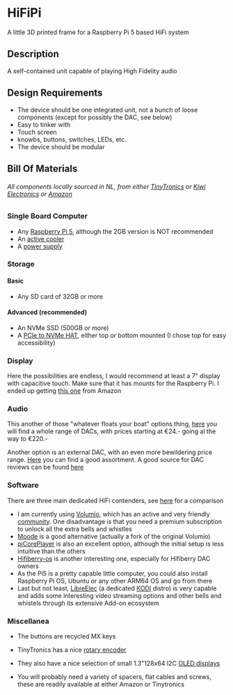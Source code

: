 # HiFiPi
A little 3D printed frame for a Raspberry Pi 5 based HiFi system

## Description

A self-contained unit capable of playing High Fidelity audio

## Design Requirements

- The device should be one integrated unit, not a bunch of loose components (except for possibly the DAC, see below)
- Easy to tinker with
- Touch screen
- knowbs, buttons, switches, LEDs, etc.
- The device should be modular

## Bill Of Materials

###### All components locally sourced in NL, from either [TinyTronics](https://www.tinytronics.nl/) or [Kiwi Electronics](https://www.kiwi-electronics.com/nl/home/) or [Amazon](https://www.amazon.nl/)

### Single Board Computer

- Any [Raspberry Pi 5](https://www.kiwi-electronics.com/nl/raspberry-pi-boards-behuizingen-uitbreidingen-en-accessoires-59/raspberry-pi-boards-363?ff1=32), although the 2GB version is NOT recommended
- An [active cooler](https://www.kiwi-electronics.com/nl/raspberry-pi-boards-behuizingen-uitbreidingen-en-accessoires-59/raspberry-pi-koeling-419)
- A [power supply](https://www.kiwi-electronics.com/nl/raspberry-pi-boards-behuizingen-uitbreidingen-en-accessoires-59/stroomvoorzieningen-voor-de-raspberry-pi-192?ff1=32)

### Storage

#### Basic

- Any SD card of 32GB or more

#### Advanced (recommended)

- An NVMe SSD (500GB or more)
- A [PCIe to NVMe HAT](https://www.kiwi-electronics.com/nl/raspberry-pi-boards-behuizingen-uitbreidingen-en-accessoires-59/raspberry-pi-opslag-422?ff1=32), either top or bottom mounted (I chose top for easy accessibility)

### Display

Here the possibilities are endless, I would recommend at least a 7" display with capacitive touch. Make sure that it has mounts for the Raspberry Pi. I ended up getting [this one](https://www.amazon.nl/dp/B0CGNH5G68?psc=1&ref=ppx_yo2ov_dt_b_product_details) from Amazon

### Audio

This another of those "whatever floats your boat" options thing, [here](https://www.kiwi-electronics.com/nl/raspberry-pi-boards-behuizingen-uitbreidingen-en-accessoires-59/raspberry-pi-hats-uitbreidingen-144/raspberry-pi-audio-addons-hats-202) you will find a whole range of DACs, with prices starting at €24.- going al the way to €220.-

Another option is an external DAC, with an even more bewildering price range. [Here](https://www.hifistudio79.nl/product-categorie/stereo/dac-usb-1/) you can find a good assortment. A good source for DAC reviews can be found [here](https://www.audiosciencereview.com/forum/index.php?pages/Reviews/)

### Software

There are three main dedicated HiFi contenders, see [here](http://techroadtrip.com/audio-software/volumio-vs-moode-vs-picoreplayer/) for a comparison

- I am currently using [Volumio](https://volumio.com/get-started/), which has an active and very friendly [community](https://community.volumio.com/).
  One disadvantage is that you need a premium subscription to unlock all the extra bells and whistles
- [Moode](https://moodeaudio.org/) is a good alternative (actually a fork of the original Volumio)
- [piCorePlayer](https://www.picoreplayer.org/) is also an excellent option, although the initial setup is less intuitive than the others
- [Hifiberry-os](https://github.com/hifiberry/hifiberry-os) is another interesting one, especially for Hifiberry DAC owners
- As the Pi5 is a pretty capable little computer, you could also install Raspberry Pi OS, Ubuntu or any other ARM64 OS and go from there
- Last but not least, [LibreElec](https://libreelec.tv/) (a dedicated [KODI](https://kodi.tv/) distro) is very capable and adds some interesting video streaming options and other bells and whistels through its extensive Add-on ecosystem

### Miscellanea

- The buttons are recycled MX keys
- TinyTronics has a nice [rotary encoder](https://www.tinytronics.nl/nl/schakelaars/manuele-schakelaars/rotary-encoders/rotary-encoder-module)
- They also have a nice selection of small 1.3"128x64 I2C [OLED displays](https://www.tinytronics.nl/nl/displays/oled)

- You will probably need a variety of spacers, flat cables and screws, these are readily available at either Amazon or Tinytronics
